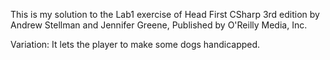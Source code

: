 This is my solution to the Lab1 exercise of Head First CSharp 3rd edition by Andrew Stellman and Jennifer Greene, Published by O'Reilly Media, Inc.

Variation:
It lets the player to make some dogs handicapped.